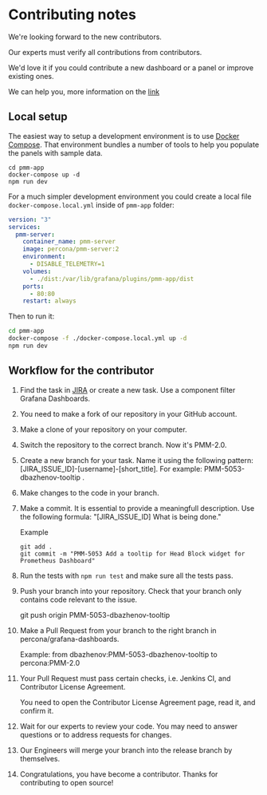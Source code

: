 # Contributing notes

We're looking forward to the new contributors.

Our experts must verify all contributions from contributors.

We'd love it if you could contribute a new dashboard or a panel or improve existing ones.

We can help you, more information on the [link](https://www.percona.com/community/contributions/pmm)

## Local setup

The easiest way to setup a development environment is to use [Docker Compose](https://docs.docker.com/compose).
That environment bundles a number of tools to help you populate the panels with sample data.

```
cd pmm-app
docker-compose up -d
npm run dev
```

For a much simpler development environment you could create a local file `docker-compose.local.yml` inside of `pmm-app` folder:

```yml
version: "3"
services:
  pmm-server:
    container_name: pmm-server
    image: percona/pmm-server:2
    environment:
      - DISABLE_TELEMETRY=1
    volumes:
      - ./dist:/var/lib/grafana/plugins/pmm-app/dist
    ports:
      - 80:80
    restart: always
```

Then to run it:

```bash
cd pmm-app
docker-compose -f ./docker-compose.local.yml up -d
npm run dev
```

## Workflow for the contributor

1.  Find the task in [JIRA](https://jira.percona.com/issues/?jql=project+%3D+PMM+AND+component+%3D+%22Grafana+Dashboards%22) or create a new task. Use a component filter Grafana Dashboards.

2.  You need to make a fork of our repository in your GitHub account.

3.  Make a clone of your repository on your computer.

4.  Switch the repository to the correct branch. Now it's PMM-2.0.

5.  Create a new branch for your task. Name it using the following pattern: [JIRA_ISSUE_ID]-[username]-[short_title]. For example: PMM-5053-dbazhenov-tooltip .

6.  Make changes to the code in your branch.

7.  Make a commit. It is essential to provide a meaningfull description. Use the following formula: "[JIRA_ISSUE_ID] What is being done."

    Example

        git add .
        git commit -m "PMM-5053 Add a tooltip for Head Block widget for Prometheus Dashboard"

8.  Run the tests with `npm run test` and make sure all the tests pass.

9.  Push your branch into your repository. Check that your branch only contains code relevant to the issue.

    git push origin PMM-5053-dbazhenov-tooltip

10. Make a Pull Request from your branch to the right branch in percona/grafana-dashboards.


    Example: from dbazhenov:PMM-5053-dbazhenov-tooltip to percona:PMM-2.0

11. Your Pull Request must pass certain checks, i.e. Jenkins CI, and Contributor License Agreement.

    You need to open the Contributor License Agreement page, read it, and confirm it.

12. Wait for our experts to review your code. You may need to answer questions or to address requests for changes.

13. Our Engineers will merge your branch into the release branch by themselves.

14. Congratulations, you have become a contributor. Thanks for contributing to open source!
